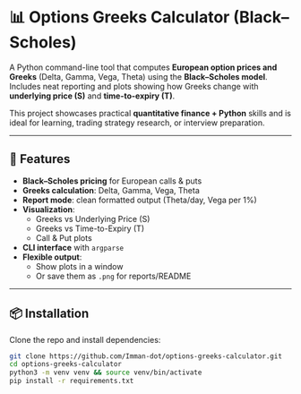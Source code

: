 # 📊 Options Greeks Calculator (Black–Scholes)

A Python command-line tool that computes **European option prices and Greeks** (Delta, Gamma, Vega, Theta) using the **Black–Scholes model**.  
Includes neat reporting and plots showing how Greeks change with **underlying price (S)** and **time-to-expiry (T)**.  

This project showcases practical **quantitative finance + Python** skills and is ideal for learning, trading strategy research, or interview preparation.

---

## 🚀 Features
- **Black–Scholes pricing** for European calls & puts  
- **Greeks calculation**: Delta, Gamma, Vega, Theta  
- **Report mode**: clean formatted output (Theta/day, Vega per 1%)  
- **Visualization**:
  - Greeks vs Underlying Price (S)
  - Greeks vs Time-to-Expiry (T)
  - Call & Put plots  
- **CLI interface** with `argparse`  
- **Flexible output**:
  - Show plots in a window  
  - Or save them as `.png` for reports/README  

---

## 📦 Installation

Clone the repo and install dependencies:

```bash
git clone https://github.com/Imman-dot/options-greeks-calculator.git
cd options-greeks-calculator
python3 -m venv venv && source venv/bin/activate
pip install -r requirements.txt

